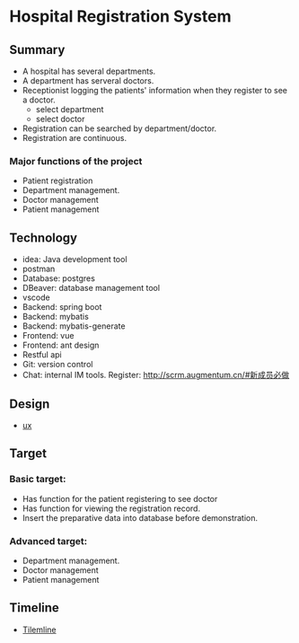 # Hospital Registration System
## Summary
- A hospital has several departments.
- A department has serveral doctors.
- Receptionist logging the patients' information when they register to see a doctor.
  * select department
  * select doctor
- Registration can be searched by department/doctor.
- Registration are continuous.

### Major functions of the project
- Patient registration
- Department management.
- Doctor management
- Patient management


## Technology

- idea: Java development tool
- postman
- Database: postgres
- DBeaver: database management tool
- vscode
- Backend: spring boot
- Backend: mybatis
- Backend: mybatis-generate
- Frontend: vue
- Frontend: ant design
- Restful api
- Git: version control
- Chat: internal IM tools. Register: http://scrm.augmentum.cn/#新成员必做

## Design

- [ux](http://git.augmentum.com.cn/edgar.yuan/training-201907/tree/develop/doc/ux)

## Target
### Basic target:
- Has function for the patient registering to see doctor
- Has function for viewing the registration record.
- Insert the preparative data into database before demonstration.
### Advanced target:
- Department management.
- Doctor management
- Patient management

## Timeline

- [Tilemline](http://git.augmentum.com.cn/edgar.yuan/training-201907/blob/develop/doc/Timeline.xlsx)






